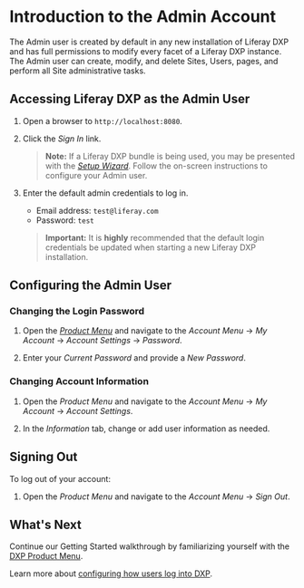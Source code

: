 # Introduction to the Admin Account

The Admin user is created by default in any new installation of Liferay DXP and has full permissions to modify every facet of a Liferay DXP instance. The Admin user can create, modify, and delete Sites, Users, pages, and perform all Site administrative tasks.

## Accessing Liferay DXP as the Admin User

1. Open a browser to `http://localhost:8080`.
1. Click the _Sign In_ link. <!-- Screenshot must be updated to latest 7.2 DXP -->

    <!-- ![Sign In Link](./introduction-to-the-admin-account/images/01.png "Sign In Link") -->

    > **Note:** If a Liferay DXP bundle is being used, you may be presented with the [_Setup Wizard_](https://help.liferay.com/hc/en-us/articles/360017896652-Installing-Liferay-DXP-#using-the-setup-wizard). Follow the on-screen instructions to configure your Admin user.

1. Enter the default admin credentials to log in.

    * Email address: `test@liferay.com`
    * Password: `test`

    > **Important:** It is **highly** recommended that the default login credentials be updated when starting a new Liferay DXP installation.

## Configuring the Admin User

### Changing the Login Password

1. Open the [_Product Menu_](./using-the-product-menu.md) and navigate to the _Account Menu_ -> _My Account_ -> _Account Settings_ -> _Password_.
1. Enter your _Current Password_ and provide a _New Password_.

    <!-- ![Setting a Password](./introduction-to-the-admin-account/images/04.png "Setting a Password") -->

### Changing Account Information

1. Open the _Product Menu_ and navigate to the _Account Menu_ -> _My Account_ -> _Account Settings_.

    <!-- ![Account Settings](./introduction-to-the-admin-account/images/02.png "Account Settings") -->

1. In the _Information_ tab, change or add user information as needed.

    <!-- ![Account Information](./introduction-to-the-admin-account/images/03.png "Account Information") -->

## Signing Out

To log out of your account:

1. Open the _Product Menu_ and navigate to the _Account Menu_ -> _Sign Out_.

    <!-- ![Signing Out](./introduction-to-the-admin-account/images/05.png "Signing Out") -->

## What's Next

Continue our Getting Started walkthrough by familiarizing yourself with the [DXP Product Menu](./using-the-product-menu.md).

Learn more about [configuring how users log into DXP](../advanced-installation-and-upgrades/05-securing-liferay/02-configuring-authentication.md).
